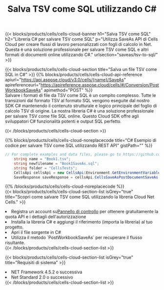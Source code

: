 ﻿---
title:  Salva TSV come SQL utilizzando C#
description: Utilizzando Aspose.Cells Cloud SDK per C# per salvare il file in formato TSV come file in formato SQL.
kwords: Excel, Save TSV as SQL, REST, C#
howto: How to save TSV as SQL using Aspose.Cells Cloud C# library.
---
{{< blocks/products/cells/cells-cloud-banner h1="Salva TSV come SQL" h2="Libreria C# per salvare TSV come SQL" p="Utilizza SaveAs API di Cells Cloud per creare flussi di lavoro personalizzati con fogli di calcolo in Net. Questa è una soluzione professionale per salvare TSV come SQL e altri formati di documenti online utilizzando C#." urlsection="saveas/tsv-to-sql/" >}}

{{< blocks/products/cells/cells-cloud-section title="Salva un file TSV come SQL in C#" >}}
{{% blocks/products/cells/cells-cloud-api-reference apiurl="https://api.aspose.cloud/v3.0/cells/{name}/SaveAs" apireferenceurl="https://apireference.aspose.cloud/cells/#/Conversion/PostWorkbookSaveAs" apimethod="POST" %}}
<br/>
Salvare i formati di file da TSV come SQL è un compito complesso. Tutte le transizioni dal formato TSV al formato SQL vengono eseguite dal nostro SDK C# mantenendo il contenuto strutturale e logico principale del foglio di calcolo TSV di origine. La nostra libreria C# è una soluzione professionale per salvare TSV come file SQL online. Questo Cloud SDK offre agli sviluppatori C# funzionalità potenti e output SQL perfetto.

{{< /blocks/products/cells/cells-cloud-section >}}

{{% blocks/products/cells/cells-cloud-noreplacecode title="C# Esempio di codice per salvare TSV come SQL utilizzando REST API" gistPath="" %}}
  
```cs
// For complete examples and data files, please go to https://github.com/aspose-cells-cloud/aspose-cells-cloud-dotnet/
    string name = "Book1.tsv";
    string newfilename = "Book1SaveAs.sql";
    string folder = "CellsTests";
    CellsApi cellsApi = new CellsApi(Environment.GetEnvironmentVariable("ProductClientId"), Environment.GetEnvironmentVariable("ProductClientSecret"));
    SaveResponse saveResponse = cellsApi.CellsSaveAsPostDocumentSaveAs(name, null, newfilename, null,null,folder);
```
  
{{% /blocks/products/cells/cells-cloud-noreplacecode %}}
<br/>
{{< blocks/products/cells/cells-cloud-section-list isGrey="true" title="Scopri come salvare TSV come SQL utilizzando la libreria Cloud Net Cells." >}}
<li> Registra un account su<a href="https://dashboard.aspose.cloud/">Pannello di controllo</a> per ottenere gratuitamente la quota API e i dettagli dell'autorizzazione</li>
<li>Installa la libreria C# e aggiungi il riferimento (importa la libreria) al tuo progetto.</li>
<li>Apri il file sorgente in C#</li>
<li>Utilizza il metodo `PostWorkbookSaveAs` per recuperare il flusso risultante.</li>
{{< /blocks/products/cells/cells-cloud-section-list >}}

{{< blocks/products/cells/cells-cloud-section-list isGrey="true" title="Requisiti di sistema" >}}
<li>NET Framework 4.5.2 o successiva</li>
<li>Net Standard 2.0 o successivo</li>
{{< /blocks/products/cells/cells-cloud-section-list >}}
